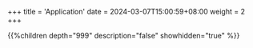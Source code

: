 +++
title = 'Application'
date = 2024-03-07T15:00:59+08:00
weight = 2
+++

{{%children depth="999" description="false" showhidden="true" %}}